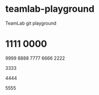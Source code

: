 # teamlab-playground
TeamLab git playground



1111
0000
======
9999
8888
7777
6666
2222

3333

4444

5555
